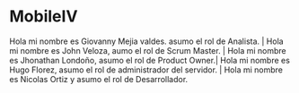 # MobileIV
Hola mi nombre es Giovanny Mejia valdes. asumo el rol de Analista. | 
Hola mi nombre es John Veloza, aumo el rol de Scrum Master. | 
Hola mi nombre es Jhonathan Londoño, asumo el rol de Product Owner.| 
Hola mi nombre es Hugo Florez, asumo el rol de administrador del servidor. | 
Hola mi nombre es Nicolas Ortiz y asumo el rol de Desarrollador.